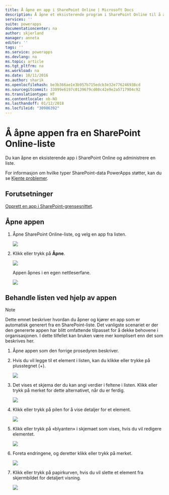 ```yaml
---
title: Å åpne en app i SharePoint Online | Microsoft Docs
description: Å åpne et eksisterende program i SharePoint Online til å administrere en liste.
services: ''
suite: powerapps
documentationcenter: na
author: skjerland
manager: anneta
editor: ''
tags: ''
ms.service: powerapps
ms.devlang: na
ms.topic: article
ms.tgt_pltfrm: na
ms.workload: na
ms.date: 10/11/2016
ms.author: sharik
ms.openlocfilehash: be3b366ae1e3b957b715edcb3e32e776246938cd
ms.sourcegitcommit: 33099e6197c0139679cd08c42e9e2a5717904c92
ms.translationtype: HT
ms.contentlocale: nb-NO
ms.lasthandoff: 01/12/2018
ms.locfileid: "30986392"
---
```

# <a name="open-app-from-a-sharepoint-online-list"></a>Å åpne appen fra en SharePoint Online-liste
Du kan åpne en eksisterende app i SharePoint Online og administrere en liste.

For informasjon om hvilke typer SharePoint-data PowerApps støtter, kan du se [Kjente problemer](connections/connection-sharepoint-online.md#known-issues).

## <a name="prerequisites"></a>Forutsetninger
[Opprett en app i SharePoint-grensesnittet](generate-app-from-sharepoint-list-interface.md).

## <a name="open-the-app"></a>Åpne appen
1. Åpne SharePoint Online-liste, og velg en app fra listen.
   
    ![](./media/open-app-embedded-in-sharepoint/view-list-updated.png)
2. Klikk eller trykk på **Åpne**.
   
    ![](./media/open-app-embedded-in-sharepoint/open-button-updated.png)
   
    Appen åpnes i en egen nettleserfane.
   
    ![](./media/open-app-embedded-in-sharepoint/separate-tab-updated.png)

## <a name="manage-the-list-using-the-app"></a>Behandle listen ved hjelp av appen
> [!NOTE]
> Dette emnet beskriver hvordan du åpner og kjører en app som er automatisk generert fra en SharePoint-liste. Det vanligste scenariet er der den genererte appen har blitt omfattende tilpasset for å dekke behovene i organisasjonen. I dette tilfellet kan bruken være mer komplisert enn det som beskrives her.
> 
> 

1. Åpne appen som den forrige prosedyren beskriver.
2. Hvis du vil legge til et element i listen, kan du klikke eller trykke på plusstegnet (+).
   
    ![](./media/open-app-embedded-in-sharepoint/add-item.png)
3. Det vises et skjema der du kan angi verdier i feltene i listen. Klikk eller trykk på merket for dette alternativet, når du er ferdig.
   
    ![](./media/open-app-embedded-in-sharepoint/enter-item.png)
4. Klikk eller trykk på pilen for å vise detaljer for et element.
   
    ![](./media/open-app-embedded-in-sharepoint/open-item.png)
5. Klikk eller trykk på «blyanten» i skjemaet som vises, hvis du vil redigere elementet.
   
    ![](./media/open-app-embedded-in-sharepoint/view-item.png)
6. Foreta endringene, og deretter klikk eller trykk på merket.
   
    ![](./media/open-app-embedded-in-sharepoint/edit-item.png)
7. Klikk eller trykk på papirkurven, hvis du vil slette et element fra skjermbildet for detaljert visning.
   
    ![](./media/open-app-embedded-in-sharepoint/delete-item.png)


